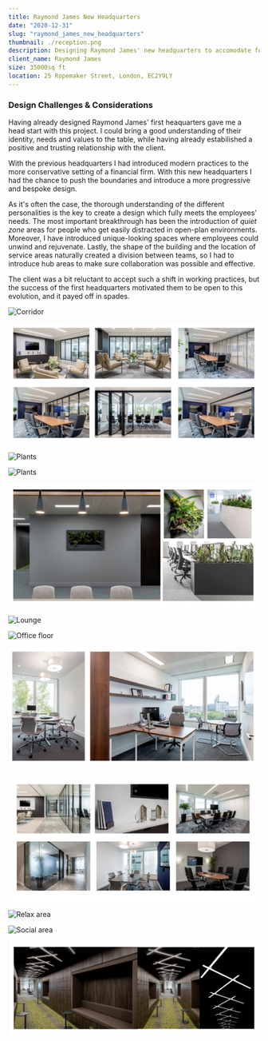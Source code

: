 ```yaml
---
title: Raymond James New Headquarters
date: "2020-12-31"
slug: "raymond_james_new_headquarters"
thumbnail: ./reception.png
description: Designing Raymond James' new headquarters to accomodate for the growth of the team, and assisting them into choosing the right building for their needs.
client_name: Raymond James
size: 35000sq ft
location: 25 Ropemaker Street, London, EC2Y9LY
---
```

### Design Challenges & Considerations
Having already designed Raymond James' first heaquarters gave me a head start with this project. I could bring a good understanding of their identity, needs and values to the table, while having already estabilished a positive and trusting relationship with the client.

With the previous headquarters I had introduced modern practices to the more conservative setting of a financial firm. With this new headquarters I had the chance to push the boundaries and introduce a more progressive and bespoke design.

As it's often the case, the thorough understanding of the different personalities is the key to create a design which fully meets the employees' needs. The most important breakthrough has been the introduction of *quiet zone* areas for people who get easily distracted in open-plan environments.
Moreover, I have introduced unique-looking spaces where employees could unwind and rejuvenate.
Lastly, the shape of the building and the location of service areas naturally created a division between teams, so I had to introduce hub areas to make sure collaboration was possible and effective.

The client was a bit reluctant to accept such a shift in working practices, but the success of the first headquarters motivated them to be open to this evolution, and it payed off in spades.

<div class="kg-card kg-image-card kg-width-full">

![Corridor](./corridor.png)

 ![Meeting rooms](./meetingrooms3.png)

![Plants](./plantsslide.png)

![Plants](./plants.png)

![Plants](./plants3.png)

![Lounge](./canteen.png)

![Office floor](./office.png)

![Office floor](./office2.png)

![Meeting room](./meetingrooms.png)

![Relax area](./relax.png)

![Social area](./social.png)

![Ceiling](./ceiling.png)

</div>
